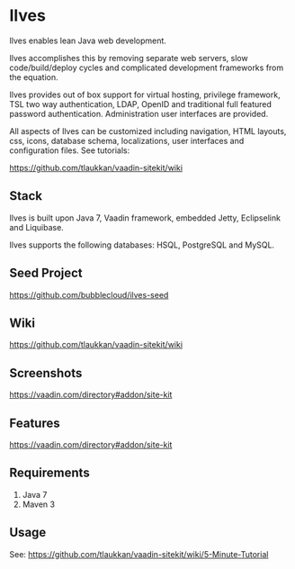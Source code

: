 Ilves
=====

Ilves enables lean Java web development.

Ilves accomplishes this by removing separate web servers, slow code/build/deploy cycles and complicated development
frameworks from the equation.

Ilves provides out of box support for virtual hosting, privilege framework, TSL two way authentication, LDAP,
OpenID and traditional full featured password authentication. Administration user interfaces are provided.

All aspects of Ilves can be customized including navigation, HTML layouts, css, icons, database schema, localizations,
 user interfaces and configuration files. See tutorials:
 
https://github.com/tlaukkan/vaadin-sitekit/wiki

Stack
-----

Ilves is built upon Java 7, Vaadin framework, embedded Jetty, Eclipselink and Liquibase.

Ilves supports the following databases: HSQL, PostgreSQL and MySQL.

Seed Project
------------

https://github.com/bubblecloud/ilves-seed

Wiki
----

https://github.com/tlaukkan/vaadin-sitekit/wiki

Screenshots
-----------

https://vaadin.com/directory#addon/site-kit

Features
--------

https://vaadin.com/directory#addon/site-kit

Requirements
------------

1. Java 7
2. Maven 3

Usage
-----

See: https://github.com/tlaukkan/vaadin-sitekit/wiki/5-Minute-Tutorial